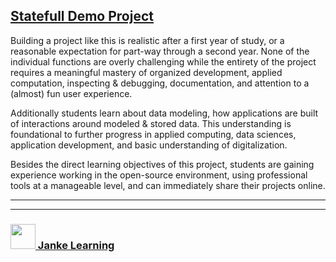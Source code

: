 ## [Statefull Demo Project](https://janke-learning.github.io/statefull-demo-project)

Building a project like this is realistic after a first year of study, or a reasonable expectation for part-way through a second year.  None of the individual functions are overly challenging while the entirety of the project requires a meaningful mastery of organized development, applied computation, inspecting & debugging, documentation, and attention to a (almost) fun user experience.  

Additionally students learn about data modeling, how applications are built of interactions around modeled & stored data.  This understanding is foundational to further progress in applied computing, data sciences, application development, and basic understanding of digitalization.

Besides the direct learning objectives of this project, students are gaining experience working in the open-source environment, using professional tools at a manageable level, and can immediately share their projects online.

___
___
### <a href="http://janke-learning.org" target="_blank"><img src="https://user-images.githubusercontent.com/18554853/50098409-22575780-021c-11e9-99e1-962787adaded.png" width="40" height="40"></img> Janke Learning</a>
